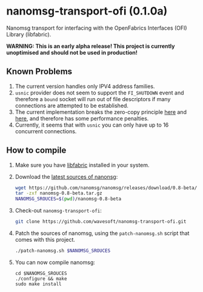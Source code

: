 # nanomsg-transport-ofi (0.1.0a)

Nanomsg transport for interfacing with the OpenFabrics Interfaces (OFI) Library (libfabric).

__WARNING: This is an early alpha release! This project is currently unoptimised and should not be used in production!__

## Known Problems

 1. The current version handles only IPV4 address families.
 2. `usnic` provider does not seem to support the `FI_SHUTDOWN` event and therefore a `bound` socket will run out of file descriptors if many connections are attempted to be established. 
 3. The current implementation breaks the zero-copy principle [here](src/transports/ofi/sofi.c#L245) and [here](src/transports/ofi/sofi.c#L342), and therefore has some performance penalties.
 4. Currently, it seems that with `usnic` you can only have up to 16 concurrent connections.

## How to compile

 1. Make sure you have [libfabric](http://ofiwg.github.io/libfabric/) installed in your system.
 2. Download the [latest sources of nanonsg](https://github.com/nanomsg/nanomsg/releases):

    ```sh
    wget https://github.com/nanomsg/nanomsg/releases/download/0.8-beta/nanomsg-0.8-beta.tar.gz
    tar -zxf nanomsg-0.8-beta.tar.gz
    NANOMSG_SROUCES=$(pwd)/nanomsg-0.8-beta
    ``` 
 3. Check-out `nanomsg-transport-ofi`:

    ```sh
    git clone https://github.com/wavesoft/nanomsg-transport-ofi.git
    ```
 4. Patch the sources of nanomsg, using the `patch-nanomsg.sh` script that comes with this project.

    ```sh
    ./patch-nanomsg.sh $NANOMSG_SROUCES
    ```
 5. You can now compile nanomsg:

    ```
    cd $NANOMSG_SROUCES
    ./configure && make
    sudo make install
    ```
